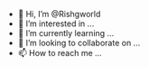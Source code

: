 - 👋 Hi, I’m @Rishgworld
- 👀 I’m interested in ...
- 🌱 I’m currently learning ...
- 💞️ I’m looking to collaborate on ...
- 📫 How to reach me ...

<!---
Rishgworld/Rishgworld is a ✨ special ✨ repository because its `README.md` (this file) appears on your GitHub profile.
You can click the Preview link to take a look at your changes.
--->
